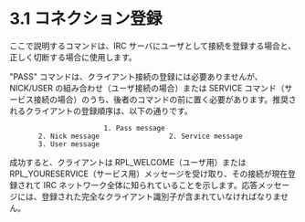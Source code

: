 # 3.1 コネクション登録

ここで説明するコマンドは、IRC サーバにユーザとして接続を登録する場合と、正しく切断する場合に使用します。

"PASS" コマンドは、クライアント接続の登録には必要ありませんが、NICK/USER の組み合わせ（ユーザ接続の場合）または SERVICE コマンド（サービス接続の場合）のうち、後者のコマンドの前に置く必要があります。推奨されるクライアントの登録順序は、以下の通りです。

```
                       1. Pass message
       2. Nick message                 2. Service message
       3. User message
```

成功すると、クライアントは RPL_WELCOME（ユーザ用）または RPL_YOURESERVICE（サービス用）メッセージを受け取り、その接続が現在登録されて IRC ネットワーク全体に知られていることを示します。応答メッセージには、登録された完全なクライアント識別子が含まれていなければなりません。
